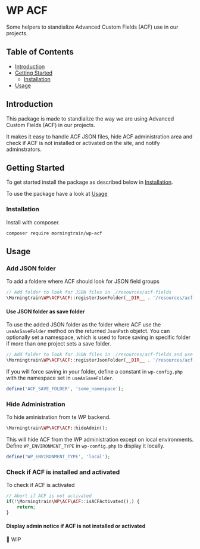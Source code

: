 # WP ACF

Some helpers to standialize Advanced Custom Fields (ACF) use in our projects.

## Table of Contents

- [Introduction](#introduction)
- [Getting Started](#getting-started)
    - [Installation](#installation)
- [Usage](#usage)

## Introduction

This package is made to standialize the way we are using Advanced Custom Fields (ACF) in our projects. 

It makes it easy to handle ACF JSON files, hide ACF administration area and check if ACF is not installed or activated on the site, and notify adminstrators.

## Getting Started

To get started install the package as described below in [Installation](#installation).

To use the package have a look at [Usage](#usage)

### Installation

Install with composer.

```composer require morningtrain/wp-acf```

## Usage

### Add JSON folder

To add a foldere where ACF should look for JSON field groups

```php
// Add folder to look for JSON files in ./resources/acf-fields
\Morningtrain\WP\ACF\ACF::registerJsonFolder(__DIR__ . '/resources/acf-fields');
```

#### Use JSON folder as save folder

To use the added JSON folder as the folder where ACF use the `useAsSaveFolder` method on the returned `JsonPath` objetct.
You can optionally set a namespace, which is used to force saving in specific folder if more than one project sets a save folder.

```php
// Add folder to look for JSON files in ./resources/acf-fields and use it as save folder
\Morningtrain\WP\ACF\ACF::registerJsonFolder(__DIR__ . '/resources/acf-fields')->useAsSaveFolder('some_namespace');
```

If you will force saving in your folder, define a constant in `wp-config.php` with the namespace set in `useAsSaveFolder`.

```php
define('ACF_SAVE_FOLDER', 'some_namespace');
```

### Hide Administration

To hide aministration from te WP backend.

```php
\Morningtrain\WP\ACF\ACF::hideAdmin();
```

This will hide ACF from the WP administration except on local environments. Define `WP_ENVIRONMENT_TYPE` in `wp-config.php` to display it locally.

```php
define('WP_ENVIRONMENT_TYPE', 'local');
```

### Check if ACF is installed and activated
To check if ACF is activated

```php
// Abort if ACF is not activated
if(!\Morningtrain\WP\ACF\ACF::isACFActivated();) {
    return;
}
```

#### Display admin notice if ACF is not installed or activated
:construction: WIP